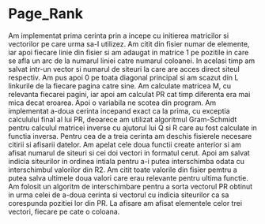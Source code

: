 # Page_Rank
Am implementat prima cerinta prin a incepe cu initierea matricilor si vectorilor pe care urma sa-I utilizez. Am citit din fisier numar de elemente, iar apoi fiecare linie din fisier si am adaugat in matrice 1 pe  pozitile in care se afla un arc de la numarul liniei catre numarul coloanei. In acelasi timp am salvat intr-un vector si numarul de siteuri la care are acces direct siteul respectiv. Am pus apoi 0 pe toata diagonal principal si am scazut din L linkurile de la fiecare pagina catre sine. Am calculate matricea M, cu relevanta fiecarei pagini, iar apoi am calculat PR cat timp diferenta era mai mica decat eroarea. Apoi o variabila ne scotea din program.
Am implementat a-doua cerinta incepand exact ca la prima, cu exceptia calculului final al lui PR, deoarece am utilizat algoritmul Gram-Schmidt pentru calculul matricei inverse cu ajutorul lui Q si R care au fost calculate in functia inversa.
Pentru cea de a treia cerinta am deschis fisierele necesare citirii si afisarii datelor. Am apelat cele doua functii create anterior si am afisat numarul de siteuri si cei doi vectori in formatul cerut. Apoi am salvat indicia siteurilor in ordinea intiala pentru a-i putea interschimba odata cu interschimbul valorilor din R2. Am citit toate valorile din fisier pemtru a putea salva ultimele doua valori care erau relevante pentru ultima functie. Am folosit un algoritm de interschimbare pentru a sorta vectorul PR obtinut in urma celei de a-doua cerinta si vectorul cu indicia siteurilor ca sa corespunda pozitiei lor din PR. La afisare am afisat elementele celor trei vectori, fiecare pe cate o coloana.
